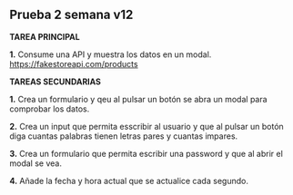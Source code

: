 ## Prueba 2 semana v12


**TAREA PRINCIPAL**

**1.** Consume una API y muestra los datos en un modal. https://fakestoreapi.com/products 

**TAREAS SECUNDARIAS**

**1.** Crea un formulario y qeu al pulsar un botón se abra un modal para comprobar los datos.

**2.** Crea un input que permita esscribir al usuario y que al pulsar un botón diga cuantas palabras tienen letras pares y cuantas impares.

**3.** Crea un formulario que permita escribir una password y que al abrir el modal se vea.

**4.** Añade la fecha y hora actual que se actualice cada segundo.

